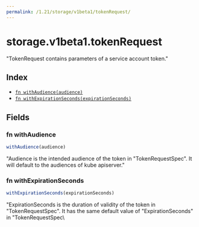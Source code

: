 ```yaml
---
permalink: /1.21/storage/v1beta1/tokenRequest/
---
```


# storage.v1beta1.tokenRequest

"TokenRequest contains parameters of a service account token."

## Index

* [`fn withAudience(audience)`](#fn-withaudience)
* [`fn withExpirationSeconds(expirationSeconds)`](#fn-withexpirationseconds)

## Fields

### fn withAudience

```ts
withAudience(audience)
```

"Audience is the intended audience of the token in \"TokenRequestSpec\". It will default to the audiences of kube apiserver."

### fn withExpirationSeconds

```ts
withExpirationSeconds(expirationSeconds)
```

"ExpirationSeconds is the duration of validity of the token in \"TokenRequestSpec\". It has the same default value of \"ExpirationSeconds\" in \"TokenRequestSpec\